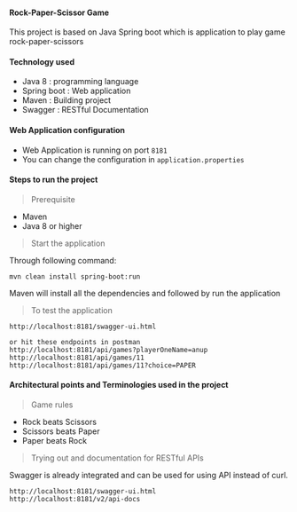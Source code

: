 #### Rock-Paper-Scissor Game

This project is based on Java Spring boot which is application to 
play game rock-paper-scissors

#### Technology used
- Java 8 : programming language 
- Spring boot : Web application 
- Maven : Building project
- Swagger : RESTful Documentation

#### Web Application configuration 
- Web Application is running on port `8181`
- You can change the configuration in `application.properties`
 
#### Steps to run the project

> Prerequisite
- Maven 
- Java 8 or higher 

> Start the application

Through following command:

    mvn clean install spring-boot:run 
    
Maven will install all the dependencies and followed by run the application

> To test the application
 
    http://localhost:8181/swagger-ui.html
    
    or hit these endpoints in postman
    http://localhost:8181/api/games?playerOneName=anup
    http://localhost:8181/api/games/11
    http://localhost:8181/api/games/11?choice=PAPER
    
    
#### Architectural points and Terminologies used in the project

> Game rules
 - Rock beats Scissors
 - Scissors beats Paper
 - Paper beats Rock

> Trying out and documentation for RESTful APIs

Swagger is already integrated and can be used for using API instead of curl. 

    http://localhost:8181/swagger-ui.html
    http://localhost:8181/v2/api-docs
